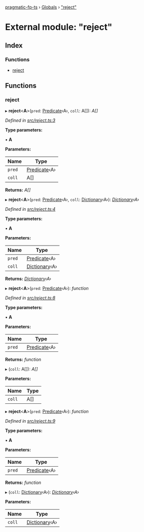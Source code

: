 [pragmatic-fp-ts](../README.md) › [Globals](../globals.md) › ["reject"](_reject_.md)

# External module: "reject"

## Index

### Functions

* [reject](_reject_.md#reject)

## Functions

###  reject

▸ **reject**<**A**>(`pred`: [Predicate](_types_.md#predicate)‹A›, `coll`: A[]): *A[]*

*Defined in [src/reject.ts:3](https://github.com/hermann-p/pragmatic-fp-ts/blob/44257be/src/reject.ts#L3)*

**Type parameters:**

▪ **A**

**Parameters:**

Name | Type |
------ | ------ |
`pred` | [Predicate](_types_.md#predicate)‹A› |
`coll` | A[] |

**Returns:** *A[]*

▸ **reject**<**A**>(`pred`: [Predicate](_types_.md#predicate)‹A›, `coll`: [Dictionary](_types_.md#dictionary)‹A›): *[Dictionary](_types_.md#dictionary)‹A›*

*Defined in [src/reject.ts:4](https://github.com/hermann-p/pragmatic-fp-ts/blob/44257be/src/reject.ts#L4)*

**Type parameters:**

▪ **A**

**Parameters:**

Name | Type |
------ | ------ |
`pred` | [Predicate](_types_.md#predicate)‹A› |
`coll` | [Dictionary](_types_.md#dictionary)‹A› |

**Returns:** *[Dictionary](_types_.md#dictionary)‹A›*

▸ **reject**<**A**>(`pred`: [Predicate](_types_.md#predicate)‹A›): *function*

*Defined in [src/reject.ts:8](https://github.com/hermann-p/pragmatic-fp-ts/blob/44257be/src/reject.ts#L8)*

**Type parameters:**

▪ **A**

**Parameters:**

Name | Type |
------ | ------ |
`pred` | [Predicate](_types_.md#predicate)‹A› |

**Returns:** *function*

▸ (`coll`: A[]): *A[]*

**Parameters:**

Name | Type |
------ | ------ |
`coll` | A[] |

▸ **reject**<**A**>(`pred`: [Predicate](_types_.md#predicate)‹A›): *function*

*Defined in [src/reject.ts:9](https://github.com/hermann-p/pragmatic-fp-ts/blob/44257be/src/reject.ts#L9)*

**Type parameters:**

▪ **A**

**Parameters:**

Name | Type |
------ | ------ |
`pred` | [Predicate](_types_.md#predicate)‹A› |

**Returns:** *function*

▸ (`coll`: [Dictionary](_types_.md#dictionary)‹A›): *[Dictionary](_types_.md#dictionary)‹A›*

**Parameters:**

Name | Type |
------ | ------ |
`coll` | [Dictionary](_types_.md#dictionary)‹A› |
